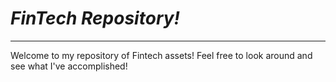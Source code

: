 # *FinTech Repository!*
---
Welcome to my repository of Fintech assets!  Feel free to look around and see what I've accomplished!